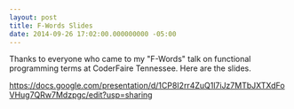 ```yaml
---
layout: post
title: F-Words Slides
date: 2014-09-26 17:02:00.000000000 -05:00
---
```

<div class="kg-card-markdown"><p>Thanks to everyone who came to my &quot;F-Words&quot; talk on functional programming terms at CoderFaire Tennessee. Here are the slides.</p>
<p><a href="https://docs.google.com/presentation/d/1CP8I2rr4ZuQ1l7iJz7MTbJXTXdFoVHug7QRw7Mdzpgc/edit?usp=sharing">https://docs.google.com/presentation/d/1CP8I2rr4ZuQ1l7iJz7MTbJXTXdFoVHug7QRw7Mdzpgc/edit?usp=sharing</a></p>
</div>
